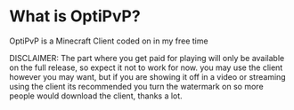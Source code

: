 # What is OptiPvP?
OptiPvP is a Minecraft Client coded on in my free time

DISCLAIMER: The part where you get paid for playing will only be available on the full release, so expect it not to work for now.
you may use the client however you may want, but if you are showing it off in a video or streaming using the client its recommended you turn the watermark on so more people would download the client, thanks a lot.
